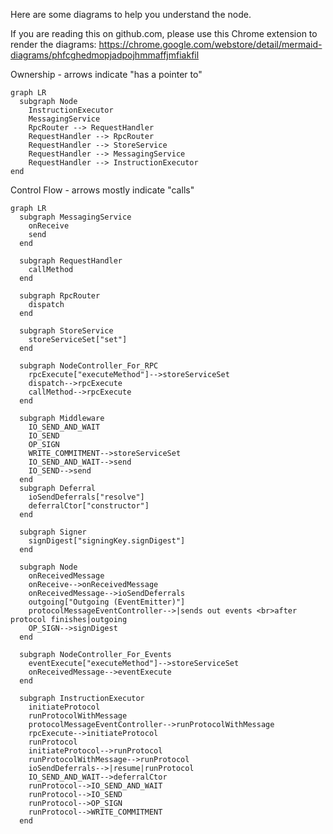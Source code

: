 Here are some diagrams to help you understand the node.

If you are reading this on github.com, please use this Chrome extension to render the diagrams: https://chrome.google.com/webstore/detail/mermaid-diagrams/phfcghedmopjadpojhmmaffjmfiakfil

Ownership - arrows indicate "has a pointer to"

```mermaid
graph LR
  subgraph Node
    InstructionExecutor
    MessagingService
    RpcRouter --> RequestHandler
    RequestHandler --> RpcRouter
    RequestHandler --> StoreService
    RequestHandler --> MessagingService
    RequestHandler --> InstructionExecutor
end
```

Control Flow - arrows mostly indicate "calls"

```mermaid
graph LR
  subgraph MessagingService
    onReceive
    send
  end
  
  subgraph RequestHandler
    callMethod
  end
  
  subgraph RpcRouter
    dispatch
  end
  
  subgraph StoreService
    storeServiceSet["set"]
  end
  
  subgraph NodeController_For_RPC
    rpcExecute["executeMethod"]-->storeServiceSet
    dispatch-->rpcExecute
    callMethod-->rpcExecute
  end
  
  subgraph Middleware
    IO_SEND_AND_WAIT
    IO_SEND
    OP_SIGN
    WRITE_COMMITMENT-->storeServiceSet
    IO_SEND_AND_WAIT-->send
    IO_SEND-->send
  end
  subgraph Deferral
    ioSendDeferrals["resolve"]
    deferralCtor["constructor"]
  end
  
  subgraph Signer
    signDigest["signingKey.signDigest"]
  end
  
  subgraph Node
    onReceivedMessage
    onReceive-->onReceivedMessage
    onReceivedMessage-->ioSendDeferrals
    outgoing["Outgoing (EventEmitter)"]
    protocolMessageEventController-->|sends out events <br>after protocol finishes|outgoing
    OP_SIGN-->signDigest
  end
  
  subgraph NodeController_For_Events
    eventExecute["executeMethod"]-->storeServiceSet
    onReceivedMessage-->eventExecute
  end
  
  subgraph InstructionExecutor
    initiateProtocol
    runProtocolWithMessage
    protocolMessageEventController-->runProtocolWithMessage
    rpcExecute-->initiateProtocol
    runProtocol
    initiateProtocol-->runProtocol
    runProtocolWithMessage-->runProtocol
    ioSendDeferrals-->|resume|runProtocol
    IO_SEND_AND_WAIT-->deferralCtor
    runProtocol-->IO_SEND_AND_WAIT
    runProtocol-->IO_SEND
    runProtocol-->OP_SIGN
    runProtocol-->WRITE_COMMITMENT
  end
```
